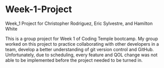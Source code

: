 # Week-1-Project
Week_1 Project for Christopher Rodriguez, Eric Sylvestre, and Hamilton White

This is a group project for Week 1 of Coding Temple bootcamp. My group worked on this project to practice collaborating with other developers in a team,
develop a better understanding of git version control and GitHub. Unfortunately, due to scheduling, every feature and QOL change was not able to be implemented
before the project needed to be turned in.
